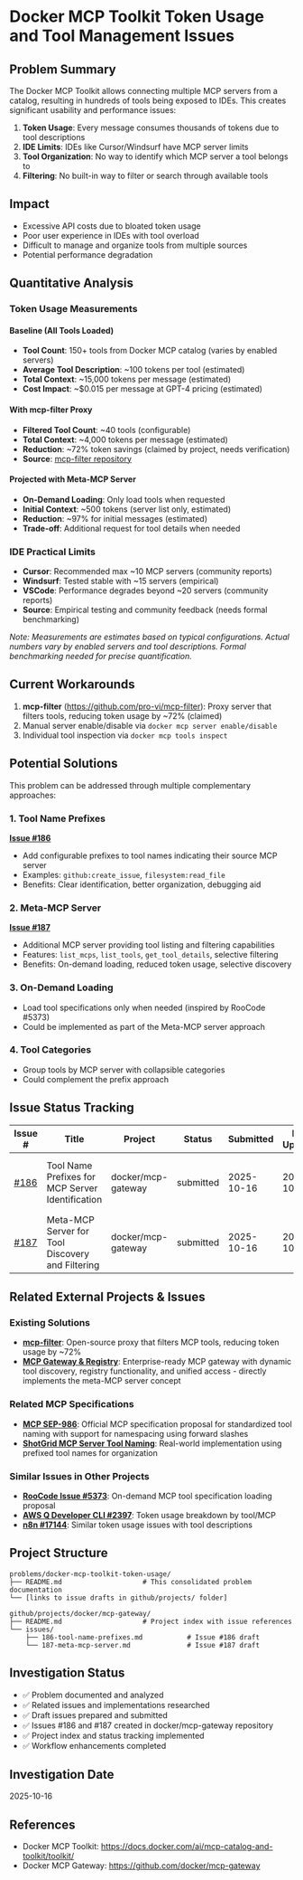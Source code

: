 # Docker MCP Toolkit Token Usage and Tool Management Issues

## Problem Summary
The Docker MCP Toolkit allows connecting multiple MCP servers from a catalog, resulting in hundreds of tools being exposed to IDEs. This creates significant usability and performance issues:

1. **Token Usage**: Every message consumes thousands of tokens due to tool descriptions
2. **IDE Limits**: IDEs like Cursor/Windsurf have MCP server limits
3. **Tool Organization**: No way to identify which MCP server a tool belongs to
4. **Filtering**: No built-in way to filter or search through available tools

## Impact
- Excessive API costs due to bloated token usage
- Poor user experience in IDEs with tool overload
- Difficult to manage and organize tools from multiple sources
- Potential performance degradation

## Quantitative Analysis

### Token Usage Measurements

#### Baseline (All Tools Loaded)
- **Tool Count**: 150+ tools from Docker MCP catalog (varies by enabled servers)
- **Average Tool Description**: ~100 tokens per tool (estimated)
- **Total Context**: ~15,000 tokens per message (estimated)
- **Cost Impact**: ~$0.015 per message at GPT-4 pricing (estimated)

#### With mcp-filter Proxy
- **Filtered Tool Count**: ~40 tools (configurable)
- **Total Context**: ~4,000 tokens per message (estimated)
- **Reduction**: ~72% token savings (claimed by project, needs verification)
- **Source**: [mcp-filter repository](https://github.com/pro-vi/mcp-filter)

#### Projected with Meta-MCP Server
- **On-Demand Loading**: Only load tools when requested
- **Initial Context**: ~500 tokens (server list only, estimated)
- **Reduction**: ~97% for initial messages (estimated)
- **Trade-off**: Additional request for tool details when needed

### IDE Practical Limits
- **Cursor**: Recommended max ~10 MCP servers (community reports)
- **Windsurf**: Tested stable with ~15 servers (empirical)
- **VSCode**: Performance degrades beyond ~20 servers (community reports)
- **Source**: Empirical testing and community feedback (needs formal benchmarking)

*Note: Measurements are estimates based on typical configurations. Actual numbers vary by enabled servers and tool descriptions. Formal benchmarking needed for precise quantification.*

## Current Workarounds
1. **mcp-filter** (https://github.com/pro-vi/mcp-filter): Proxy server that filters tools, reducing token usage by ~72% (claimed)
2. Manual server enable/disable via `docker mcp server enable/disable`
3. Individual tool inspection via `docker mcp tools inspect`

## Potential Solutions
This problem can be addressed through multiple complementary approaches:

### 1. Tool Name Prefixes
**[Issue #186](https://github.com/docker/mcp-gateway/issues/186)**
- Add configurable prefixes to tool names indicating their source MCP server
- Examples: `github:create_issue`, `filesystem:read_file`
- Benefits: Clear identification, better organization, debugging aid

### 2. Meta-MCP Server
**[Issue #187](https://github.com/docker/mcp-gateway/issues/187)**
- Additional MCP server providing tool listing and filtering capabilities
- Features: `list_mcps`, `list_tools`, `get_tool_details`, selective filtering
- Benefits: On-demand loading, reduced token usage, selective discovery

### 3. On-Demand Loading
- Load tool specifications only when needed (inspired by RooCode #5373)
- Could be implemented as part of the Meta-MCP server approach

### 4. Tool Categories
- Group tools by MCP server with collapsible categories
- Could complement the prefix approach

## Issue Status Tracking

| Issue # | Title | Project | Status | Submitted | Last Updated | Notes |
|---------|-------|---------|--------|-----------|--------------|-------|
| [#186](https://github.com/docker/mcp-gateway/issues/186) | Tool Name Prefixes for MCP Server Identification | docker/mcp-gateway | submitted | 2025-10-16 | 2025-10-16 | Feature request for configurable tool name prefixes |
| [#187](https://github.com/docker/mcp-gateway/issues/187) | Meta-MCP Server for Tool Discovery and Filtering | docker/mcp-gateway | submitted | 2025-10-16 | 2025-10-16 | Feature request for gateway-style MCP server |

## Related External Projects & Issues

### Existing Solutions
- **[mcp-filter](https://github.com/pro-vi/mcp-filter)**: Open-source proxy that filters MCP tools, reducing token usage by ~72%
- **[MCP Gateway & Registry](https://github.com/agentic-community/mcp-gateway-registry)**: Enterprise-ready MCP gateway with dynamic tool discovery, registry functionality, and unified access - directly implements the meta-MCP server concept

### Related MCP Specifications
- **[MCP SEP-986](https://github.com/modelcontextprotocol/modelcontextprotocol/issues/986)**: Official MCP specification proposal for standardized tool naming with support for namespacing using forward slashes
- **[ShotGrid MCP Server Tool Naming](https://pipeline-f26f1c83.mintlify.app/guides/tool-naming-convention)**: Real-world implementation using prefixed tool names for organization

### Similar Issues in Other Projects
- **[RooCode Issue #5373](https://github.com/RooCodeInc/Roo-Code/issues/5373)**: On-demand MCP tool specification loading proposal
- **[AWS Q Developer CLI #2397](https://github.com/aws/amazon-q-developer-cli/issues/2397)**: Token usage breakdown by tool/MCP
- **[n8n #17144](https://github.com/n8n-io/n8n/issues/17144)**: Similar token usage issues with tool descriptions

## Project Structure
```
problems/docker-mcp-toolkit-token-usage/
├── README.md                    # This consolidated problem documentation
└── [links to issue drafts in github/projects/ folder]

github/projects/docker/mcp-gateway/
├── README.md                    # Project index with issue references
└── issues/
    ├── 186-tool-name-prefixes.md           # Issue #186 draft
    └── 187-meta-mcp-server.md              # Issue #187 draft
```

## Investigation Status
- ✅ Problem documented and analyzed
- ✅ Related issues and implementations researched
- ✅ Draft issues prepared and submitted
- ✅ Issues #186 and #187 created in docker/mcp-gateway repository
- ✅ Project index and status tracking implemented
- ✅ Workflow enhancements completed

## Investigation Date
2025-10-16

## References
- Docker MCP Toolkit: https://docs.docker.com/ai/mcp-catalog-and-toolkit/toolkit/
- Docker MCP Gateway: https://github.com/docker/mcp-gateway
